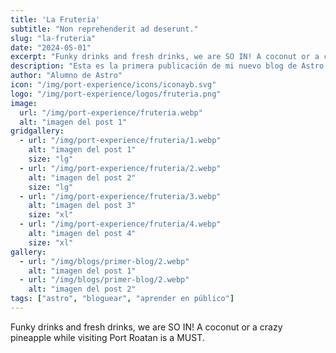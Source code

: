 ```yaml
---
title: 'La Fruteria'
subtitle: "Non reprehenderit ad deserunt."
slug: "la-fruteria"
date: "2024-05-01"
excerpt: "Funky drinks and fresh drinks, we are SO IN! A coconut or a crazy pineapple while visiting Port Roatan is a MUST."
description: "Esta es la primera publicación de mi nuevo blog de Astro."
author: "Alumno de Astro"
icon: "/img/port-experience/icons/iconayb.svg"
logo: "/img/port-experience/logos/fruteria.png"
image:
  url: "/img/port-experience/fruteria.webp"
  alt: "imagen del post 1"
gridgallery:
  - url: "/img/port-experience/fruteria/1.webp"
    alt: "imagen del post 1"
    size: "lg"
  - url: "/img/port-experience/fruteria/2.webp"
    alt: "imagen del post 2"
    size: "lg"
  - url: "/img/port-experience/fruteria/3.webp"
    alt: "imagen del post 3"
    size: "xl"
  - url: "/img/port-experience/fruteria/4.webp"
    alt: "imagen del post 4"
    size: "xl"
gallery:
  - url: "/img/blogs/primer-blog/2.webp"
    alt: "imagen del post 1"
  - url: "/img/blogs/primer-blog/2.webp"
    alt: "imagen del post 2"
tags: ["astro", "bloguear", "aprender en público"]
---
```


Funky drinks and fresh drinks, we are SO IN! A coconut or a crazy pineapple while visiting Port Roatan is a MUST.  
